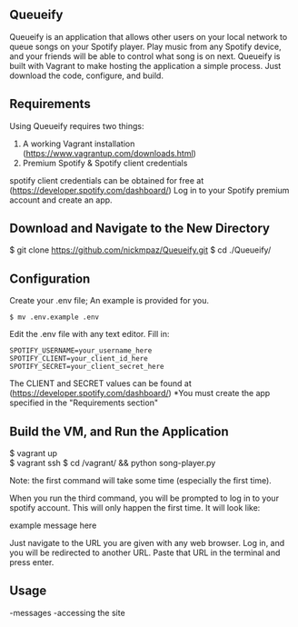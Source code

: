 ## Queueify

Queueify is an application that allows other users on your local network to queue songs on 
your Spotify player. Play music from any Spotify device, and your friends will be able to control
what song is on next. Queueify is built with Vagrant to make hosting the application a simple process.
Just download the code, configure, and build.

## Requirements

Using Queueify requires two things:

1)  A working Vagrant installation (https://www.vagrantup.com/downloads.html)
2)  Premium Spotify & Spotify client credentials

spotify client credentials can be obtained for free at (https://developer.spotify.com/dashboard/)
Log in to your Spotify premium account and create an app.
    
## Download and Navigate to the New Directory

$ git clone https://github.com/nickmpaz/Queueify.git
$ cd ./Queueify/

## Configuration

Create your .env file; An example is provided for you.

    $ mv .env.example .env

Edit the .env file with any text editor. Fill in:

    SPOTIFY_USERNAME=your_username_here
    SPOTIFY_CLIENT=your_client_id_here               
    SPOTIFY_SECRET=your_client_secret_here

The CLIENT and SECRET values can be found at (https://developer.spotify.com/dashboard/)
*You must create the app specified in the "Requirements section"

## Build the VM, and Run the Application

$ vagrant up       
$ vagrant ssh
$ cd /vagrant/ && python song-player.py

Note: the first command will take some time (especially the first time).

When you run the third command, you will be prompted to log in to your spotify account.
This will only happen the first time. It will look like:

example message here

Just navigate to the URL you are given with any web browser. Log in, and you will be 
redirected to another URL. Paste that URL in the terminal and press enter.

## Usage

-messages
-accessing the site

